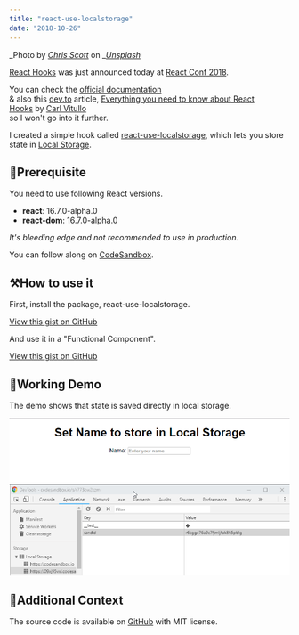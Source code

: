 ```yaml
---
title: "react-use-localstorage"
date: "2018-10-26"
---
```


_Photo by _[_Chris Scott_](https://unsplash.com/photos/NEc3YEN1FFw?utm_source=unsplash&utm_medium=referral&utm_content=creditCopyText)_ on _[_Unsplash_](https://unsplash.com/search/photos/hooks?utm_source=unsplash&utm_medium=referral&utm_content=creditCopyText)

[React Hooks](https://reactjs.org/docs/hooks-intro.html) was just announced today at [React Conf 2018](https://conf.reactjs.org/).

You can check the [official documentation](https://reactjs.org/docs/hooks-intro.html)  
& also this [dev.to](https://dev.to/) article, [Everything you need to know about React Hooks](https://dev.to/vcarl/everything-you-need-to-know-about-react-hooks-doh) by [Carl Vitullo](https://dev.to/vcarl)  
so I won't go into it further.

I created a simple hook called [react-use-localstorage](https://www.npmjs.com/package/react-use-localstorage), which lets you store state in [Local Storage](https://developer.mozilla.org/en-US/docs/Web/API/Window/localStorage).

## 🚀Prerequisite

You need to use following React versions.

- **react**: 16.7.0-alpha.0
- **react-dom**: 16.7.0-alpha.0

_It's bleeding edge and not recommended to use in production._

You can follow along on [CodeSandbox](https://codesandbox.io/s/09xj95vxl).

## ⚒How to use it

First, install the package, react-use-localstorage.

<script src="https://gist.github.com/dance2die/0f4e5b5493593d2a903ac8dc7cda4088.js"></script>

<a href="https://gist.github.com/dance2die/0f4e5b5493593d2a903ac8dc7cda4088">View this gist on GitHub</a>

And use it in a "Functional Component".

<script src="https://gist.github.com/dance2die/b98da9374585f1df9325bb279ce973f0.js"></script>

<a href="https://gist.github.com/dance2die/b98da9374585f1df9325bb279ce973f0">View this gist on GitHub</a>

## 🏃Working Demo

The demo shows that state is saved directly in local storage.

![](./images/2018-10-25_20-00-40.gif)

## 💫Additional Context

The source code is available on [GitHub](https://github.com/dance2die/react-use-localstorage) with MIT license.
